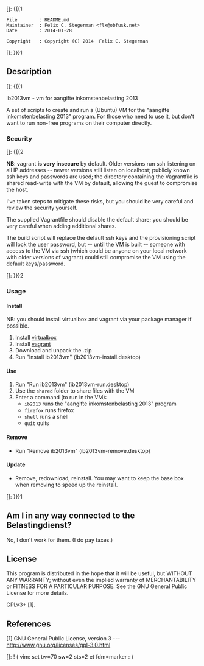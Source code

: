 []: {{{1

    File        : README.md
    Maintainer  : Felix C. Stegerman <flx@obfusk.net>
    Date        : 2014-01-28

    Copyright   : Copyright (C) 2014  Felix C. Stegerman

[]: }}}1

## Description
[]: {{{1

  ib2013vm - vm for aangifte inkomstenbelasting 2013

  A set of scripts to create and run a (Ubuntu) VM for the "aangifte
  inkomstenbelasting 2013" program.  For those who need to use it, but
  don't want to run non-free programs on their computer directly.

### Security

[]: {{{2

  **NB**: vagrant **is very insecure** by default.  Older versions run
  ssh listening on all IP addresses -- newer versions still listen on
  localhost; publicly known ssh keys and passwords are used; the
  directory containing the Vagrantfile is shared read-write with the
  VM by default, allowing the guest to compromise the host.

  I've taken steps to mitigate these risks, but you should be very
  careful and review the security yourself.

  The supplied Vagrantfile should disable the default share; you
  should be very careful when adding additional shares.

  The build script will replace the default ssh keys and the
  provisioning script will lock the user password, but -- until the VM
  is built -- someone with access to the VM via ssh (which could be
  anyone on your local network with older versions of vagrant) could
  still compromise the VM using the default keys/password.

[]: }}}2

### Usage

#### Install

  NB: you should install virtualbox and vagrant via your package
  manager if possible.

  1.  Install [virtualbox](https://www.virtualbox.org)
  2.  Install [vagrant](https://www.vagrantup.com)
  3.  Download and unpack the .zip
  4.  Run "Install ib2013vm" (ib2013vm-install.desktop)

#### Use

  1.  Run "Run ib2013vm" (ib2013vm-run.desktop)
  2.  Use the `shared` folder to share files with the VM
  3.  Enter a command (to run in the VM):
        - `ib2013`  runs the "aangifte inkomstenbelasting 2013" program
        - `firefox` runs firefox
        - `shell`   runs a shell
        - `quit`    quits

#### Remove

  *   Run "Remove ib2013vm" (ib2013vm-remove.desktop)

#### Update

  *   Remove, redownload, reinstall.  You may want to keep the base
      box when removing to speed up the reinstall.

[]: }}}1

## Am I in any way connected to the Belastingdienst?

  No, I don't work for them.  (I do pay taxes.)

## License

  This program is distributed in the hope that it will be useful, but
  WITHOUT ANY WARRANTY; without even the implied warranty of
  MERCHANTABILITY or FITNESS FOR A PARTICULAR PURPOSE.  See the GNU
  General Public License for more details.

  GPLv3+ [1].

## References

  [1] GNU General Public License, version 3
  --- http://www.gnu.org/licenses/gpl-3.0.html

[]: ! ( vim: set tw=70 sw=2 sts=2 et fdm=marker : )
